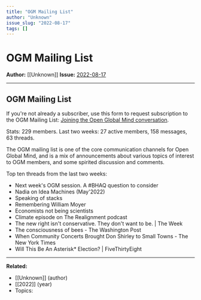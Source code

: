 ```yaml
---
title: "OGM Mailing List"
author: "Unknown"
issue_slug: "2022-08-17"
tags: []
---
```


# OGM Mailing List

**Author:** [[Unknown]]
**Issue:** [2022-08-17](https://plex.collectivesensecommons.org/2022-08-17/)

---

## OGM Mailing List
If you're not already a subscriber, use this form to request subscription to the OGM Mailing List: [Joining the Open Global Mind conversation](https://docs.google.com/forms/d/e/1FAIpQLSfNY_K88JLK0FOSmV5ulYYYdX6_n_HZ9TARZM0RcsisZbrOSQ/viewform?usp=sf_link).

Stats: 229 members. Last two weeks: 27 active members, 158 messages, 63 threads.

The OGM mailing list is one of the core communication channels for Open Global Mind, and is a mix of announcements about various topics of interest to OGM members, and some spirited discussion and comments.

Top ten threads from the last two weeks:

- Next week's OGM session. A #BHAQ question to consider
- Nadia on Idea Machines (May'2022)
- Speaking of stacks
- Remembering William Moyer
- Economists not being scientists
- Climate episode on The Realignment podcast
- The new right isn't conservative. They don't want to be. | The Week
- The consciousness of bees - The Washington Post
- When Community Concerts Brought Don Shirley to Small Towns - The New York Times
- Will This Be An Asterisk* Election? | FiveThirtyEight

---

**Related:**
- [[Unknown]] (author)
- [[2022]] (year)
- Topics: 

